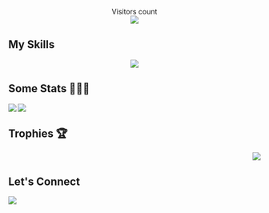 <p align="center"> 
  Visitors count<br>
  <img src="https://profile-counter.glitch.me/darkfall48/count.svg" />
</p>

## My Skills

<p align="center">
  <a href="https://skillicons.dev">
    <img src="https://skillicons.dev/icons?i=git,jquery,postman,html,css,sass,javascript,typescript,redux,reactivex,react,angular,vue,babel,nodejs,express,regex,mongodb,mysql,php,figma,bootstrap,materialui,ae,pr,au,ps,ai,xd,arduino,cs,cpp,autocad,bash,powershell,vite,blender,matlab,java,eclipse,unity,gamemakerstudio,webpack,visualstudio,vscode" />
  </a>
</p>

## Some Stats 👨🏻‍💻

<a href="https://github.com/darkfall48">
  <img align="left" src="https://github-readme-stats.vercel.app/api/top-langs/?username=darkfall48&layout=compact&theme=dracula&hide_border=true" />
</a>

<a href="https://github.com/darkfall48">
  <img align="center" src="https://github-readme-stats.vercel.app/api?username=darkfall48&show_icons=true&count_private=true&hide=contribs,prs&theme=dracula&hide_border=true" />
</a>

<!--
### Repo's Stats
<a href="https://github.com/darkfall48">
  <img align="left" src="https://github-readme-stats.vercel.app/api/pin/?username=darkfall48&repo=Ex-Mister-Bitcoin-Vue&theme=dracula&hide_border=true" />
    <img align="center" src="https://github-readme-stats.vercel.app/api/pin/?username=darkfall48&repo=Ex-Mister-Bitcoin-Angular&theme=dracula&hide_border=true" />
</a>
!-->

## Trophies 🏆

<p align="right">
  <a href="https://github.com/ryo-ma/github-profile-trophy">
    <img src="https://github-profile-trophy.vercel.app/?username=darkfall48&theme=dracula&rank=SSS,SS,S,AAA,AA,A,SECRET&no-frame=true&no-bg=false&margin-w=15" />
  </a>
</p>

## Let's Connect

<p align="left">
  
  <a href="https://www.linkedin.com/in/sidneysebban/">
    <img src="https://skillicons.dev/icons?i=linkedin" />
  </a>
  
</p>

<!--
**Darkfall48/Darkfall48** is a ✨ _special_ ✨ repository because its `README.md` (this file) appears on your GitHub profile.

Here are some ideas to get you started:

- 🔭 I’m currently working on ...
- 🌱 I’m currently learning ...
- 👯 I’m looking to collaborate on ...
- 🤔 I’m looking for help with ...
- 💬 Ask me about ...
- 📫 How to reach me: ...
- 😄 Pronouns: ...
- ⚡ Fun fact: ...
-->
